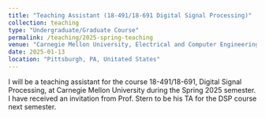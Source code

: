 ```yaml
---
title: "Teaching Assistant (18-491/18-691 Digital Signal Processing)"
collection: teaching
type: "Undergraduate/Graduate Course"
permalink: /teaching/2025-spring-teaching
venue: "Carnegie Mellon University, Electrical and Computer Engineering Department"
date: 2025-01-13
location: "Pittsburgh, PA, Unitated States"
---
```


I will be a teaching assistant for the course 18-491/18-691, Digital Signal Processing, at Carnegie Mellon University during the Spring 2025 semester. I have received an invitation from Prof. Stern to be his TA for the DSP course next semester.